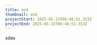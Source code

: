 ```yaml
---
title: asd
thumbnail: asd
projectStart: 2025-05-15T08:48:51.353Z
projectEnd: 2025-05-15T08:48:51.353Z
---
```

sdas
